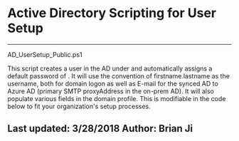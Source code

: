 # Active Directory Scripting for User Setup

-------------------------------------------------------------------------------------------------------
AD_UserSetup_Public.ps1

This script creates a user in the AD under <Your Organizational Unit Here> and automatically assigns a default password of <Your Default Password Convention Here>. 
It will use the convention of firstname.lastname as the username, both for domain logon as well as E-mail for the synced AD to Azure AD (primary SMTP proxyAddress in the on-prem AD). 
It will also populate various fields in the domain profile. 
This is modifiable in the code below to fit your organization's setup processes.

Last updated: 3/28/2018		Author: Brian Ji
-------------------------------------------------------------------------------------------------------
